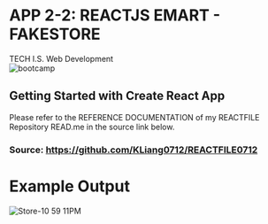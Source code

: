 # APP 2-2: REACTJS EMART - FAKESTORE
TECH I.S. Web Development<br>
![bootcamp](https://github.com/KLiang0712/REACTFILE0712/assets/41204344/9c998023-dff1-43dc-8592-acee31961bfe)

## Getting Started with Create React App
Please refer to the REFERENCE DOCUMENTATION of my REACTFILE Repository READ.me in the source link below. 
### Source: https://github.com/KLiang0712/REACTFILE0712

# Example Output
![Store-10 59 11PM](https://github.com/user-attachments/assets/1ec518e5-ade1-444e-8ecf-25920a8c1bd5)
